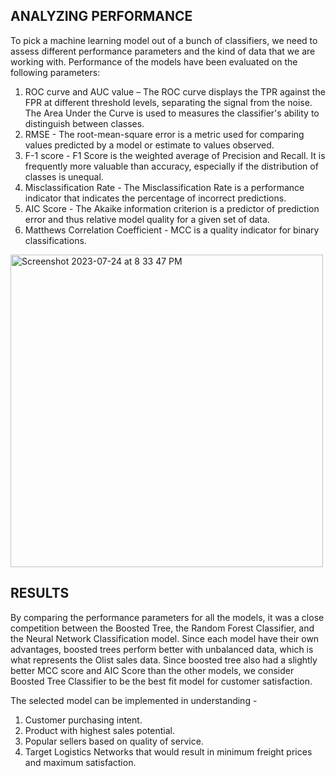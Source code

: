 ## ANALYZING PERFORMANCE

To pick a machine learning model out of a bunch of classifiers, we need to assess different performance parameters and the kind of data that we are working with. Performance of
the models have been evaluated on the following parameters:

1. ROC curve and AUC value – The ROC curve displays the TPR against the FPR at different threshold levels, separating the signal from the noise. The Area Under the Curve is used to measures the classifier's ability to distinguish between classes.
2. RMSE - The root-mean-square error is a metric used for comparing values predicted by a model or estimate to values observed.
3. F-1 score - F1 Score is the weighted average of Precision and Recall. It is frequently more valuable than accuracy, especially if the distribution of classes is unequal.
4. Misclassification Rate - The Misclassification Rate is a performance indicator that indicates the percentage of incorrect predictions.
5. AIC Score - The Akaike information criterion is a predictor of prediction error and thus relative model quality for a given set of data.
6. Matthews Correlation Coefficient - MCC is a quality indicator for binary classifications.


<img width="500" alt="Screenshot 2023-07-24 at 8 33 47 PM" src="https://github.com/shreyasbhat132/Predicting-Customer-Satisfaction---Olist-E-commerce-Dataset/assets/125607571/d9d16508-437e-47bf-a406-d50982f9135a">

## RESULTS

By comparing the performance parameters for all the models, it was a close competition between the Boosted Tree, the Random Forest Classifier, and the Neural Network Classification model. Since each model have their own advantages, boosted trees perform better with unbalanced data, which is what represents the Olist sales data. Since boosted tree also had a slightly better MCC score and AIC Score than the other models, we consider Boosted Tree Classifier to be the best fit model for customer satisfaction.

The selected model can be implemented in understanding -

1. Customer purchasing intent.
2. Product with highest sales potential.
3. Popular sellers based on quality of service.
4. Target Logistics Networks that would result in minimum freight prices and maximum satisfaction.
